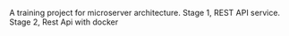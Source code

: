 A training project for microserver architecture.
Stage 1, REST API service.
Stage 2, Rest Api with docker
